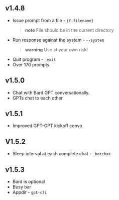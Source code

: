  ## v1.4.8

  - Issue prompt from a file - `{f.filename}`
    > **note** File should be in the current directory
  - Run response against the system - `--system`
    > **warning** Use at your own risk!
  - Quit program - `_exit`
  - Over 170 prompts 

## v1.5.0

 - Chat with Bard GPT conversationally.
 - GPTs chat to each other

## v1.5.1

- Improved GPT-GPT kickoff convo

## V1.5.2

- Sleep interval at each complete chat - `_botchat  `

## v1.5.3

- Bard is optional
- Busy bar
- Appdir - `gpt-cli`